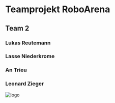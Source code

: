 # Teamprojekt RoboArena

## Team 2

### Lukas Reutemann
### Lasse Niederkrome
### An Trieu
### Leonard Zieger

![logo](https://www.mobygames.com/images/covers/l/181687-paradroid-commodore-64-front-cover.jpg)